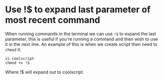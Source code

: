 # Use !$ to expand last parameter of most recent command

When running commands in the terminal we can use `!$` to expand the last parameter, this is useful if you're running a command and then wish to use it in the next line.
An example of this is when we create script then need to `chmod` it.

```
vi coolscript
chmod +x !$
```
Where !$ will expand out to coolscript.

